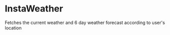 # InstaWeather

Fetches the current weather and 6 day weather forecast according to user's location
